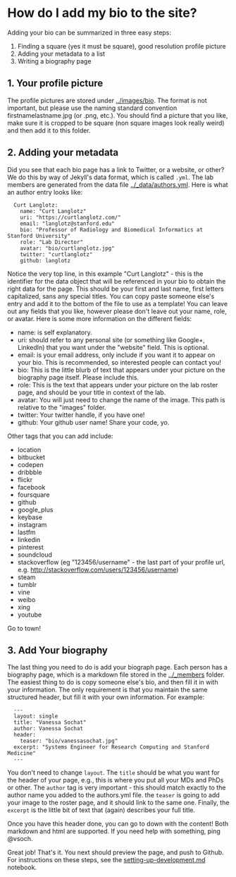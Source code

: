# How do I add my bio to the site?

Adding your bio can be summarized in three easy steps:

1. Finding a square (yes it must be square), good resolution profile picture
2. Adding your metadata to a list
3. Writing a biography page


## 1. Your profile picture
The profile pictures are stored under [../images/bio](../images/bio). The format is not important, but please use the naming standard convention firstnamelastname.jpg (or .png, etc.). You should find a picture that you like, make sure it is cropped to be square (non square images look really weird) and then add it to this folder.

## 2. Adding your metadata
Did you see that each bio page has a link to Twitter, or a website, or other? We do this by way of Jekyll's data format, which is called `.yml`. The lab members are generated from the data file [../_data/authors.yml](../_data/authors.yml). Here is what an author entry looks like:

      Curt Langlotz:
        name: "Curt Langlotz"
        uri: "https://curtlanglotz.com/"
        email: "langlotz@stanford.edu"
        bio: "Professor of Radiology and Biomedical Informatics at Stanford University"
        role: "Lab Director"
        avatar: "bio/curtlanglotz.jpg"
        twitter: "curtlanglotz"
        github: langlotz

Notice the very top line, in this example "Curt Langlotz" - this is the identifier for the data object that will be referenced in your bio to obtain the right data for the page. This should be your first and last name, first letters capitalized, sans any special titles. You can copy paste someone else's entry and add it to the bottom of the file to use as a template! You can leave out any fields that you like, however please don't leave out your name, role, or avatar. Here is some more information on the different fields:


- name: is self explanatory.
- uri: should refer to any personal site (or something like Google+, LinkedIn) that you want under the "website" field. This is optional.
- email: is your email address, only include if you want it to appear on your bio. This is recommended, so interested people can contact you!
- bio: This is the little blurb of text that appears under your picture on the biography page itself. Please include this.
- role: This is the text that appears under your picture on the lab roster page, and should be your title in context of the lab.
- avatar: You will just need to change the name of the image. This path is relative to the "images" folder.
- twitter: Your twitter handle, if you have one!
- github: Your github user name! Share your code, yo.

Other tags that you can add include:
- location
- bitbucket
- codepen  
- dribbble 
- flickr   
- facebook
- foursquare
- github
- google_plus
- keybase  
- instagram
- lastfm   
- linkedin 
- pinterest
- soundcloud
- stackoverflow  (eg "123456/username" - the last part of your profile url, e.g. http://stackoverflow.com/users/123456/username)
- steam    
- tumblr   
- vine     
- weibo    
- xing     
- youtube  

Go to town!

## 3. Add Your biography
The last thing you need to do is add your biograph page. Each person has a biography page, which is a markdown file stored in the [../_members](../_members) folder. The easiest thing to do is copy someone else's bio, and then fill it in with your information. The only requirement is that you maintain the same structured header, but fill it with your own information. For example:

      ---
      layout: single
      title: "Vanessa Sochat"
      author: Vanessa Sochat
      header:
        teaser: "bio/vanessasochat.jpg"
      excerpt: "Systems Engineer for Research Computing and Stanford Medicine" 
      ---

You don't need to change `layout`. The `title` should be what you want for the header of your page, e.g., this is where you put all your MDs and PhDs or other. The `author` tag is very important - this should match exactly to the author name you added to the authors.yml file. the `teaser` is going to add your image to the roster page, and it should link to the same one. Finally, the `excerpt` is the little bit of text that (again) describes your full title.

Once you have this header done, you can go to down with the content! Both markdown and html are supported. If you need help with something, ping @vsoch.

Great job! That's it. You next should preview the page, and push to Github. For instructions on these steps, see the [setting-up-development.md](setting-up-development.md) notebook.
